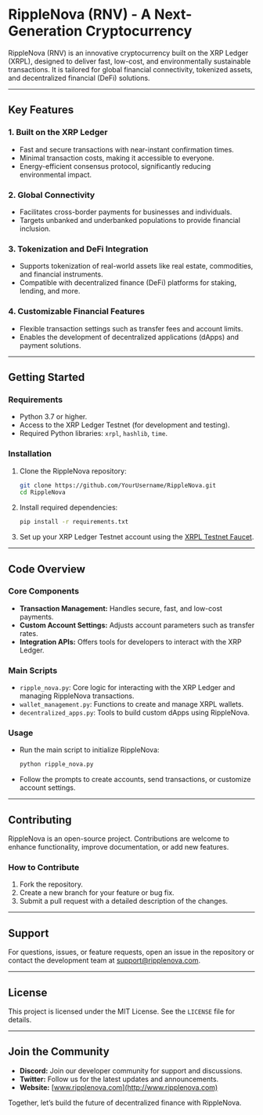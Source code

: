 # RippleNova (RNV) - A Next-Generation Cryptocurrency

RippleNova (RNV) is an innovative cryptocurrency built on the XRP Ledger (XRPL), designed to deliver fast, low-cost, and environmentally sustainable transactions. It is tailored for global financial connectivity, tokenized assets, and decentralized financial (DeFi) solutions.

---

## **Key Features**

### **1. Built on the XRP Ledger**
- Fast and secure transactions with near-instant confirmation times.
- Minimal transaction costs, making it accessible to everyone.
- Energy-efficient consensus protocol, significantly reducing environmental impact.

### **2. Global Connectivity**
- Facilitates cross-border payments for businesses and individuals.
- Targets unbanked and underbanked populations to provide financial inclusion.

### **3. Tokenization and DeFi Integration**
- Supports tokenization of real-world assets like real estate, commodities, and financial instruments.
- Compatible with decentralized finance (DeFi) platforms for staking, lending, and more.

### **4. Customizable Financial Features**
- Flexible transaction settings such as transfer fees and account limits.
- Enables the development of decentralized applications (dApps) and payment solutions.

---

## **Getting Started**

### **Requirements**
- Python 3.7 or higher.
- Access to the XRP Ledger Testnet (for development and testing).
- Required Python libraries: `xrpl`, `hashlib`, `time`.

### **Installation**
1. Clone the RippleNova repository:
   ```bash
   git clone https://github.com/YourUsername/RippleNova.git
   cd RippleNova
   ```

2. Install required dependencies:
   ```bash
   pip install -r requirements.txt
   ```

3. Set up your XRP Ledger Testnet account using the [XRPL Testnet Faucet](https://xrpl.org/xrp-testnet-faucet.html).

---

## **Code Overview**

### **Core Components**
- **Transaction Management:** Handles secure, fast, and low-cost payments.
- **Custom Account Settings:** Adjusts account parameters such as transfer rates.
- **Integration APIs:** Offers tools for developers to interact with the XRP Ledger.

### **Main Scripts**
- `ripple_nova.py`: Core logic for interacting with the XRP Ledger and managing RippleNova transactions.
- `wallet_management.py`: Functions to create and manage XRPL wallets.
- `decentralized_apps.py`: Tools to build custom dApps using RippleNova.

### **Usage**
- Run the main script to initialize RippleNova:
  ```bash
  python ripple_nova.py
  ```
- Follow the prompts to create accounts, send transactions, or customize account settings.

---

## **Contributing**
RippleNova is an open-source project. Contributions are welcome to enhance functionality, improve documentation, or add new features.

### **How to Contribute**
1. Fork the repository.
2. Create a new branch for your feature or bug fix.
3. Submit a pull request with a detailed description of the changes.

---

## **Support**
For questions, issues, or feature requests, open an issue in the repository or contact the development team at support@ripplenova.com.

---

## **License**
This project is licensed under the MIT License. See the `LICENSE` file for details.

---

## **Join the Community**
- **Discord:** Join our developer community for support and discussions.
- **Twitter:** Follow us for the latest updates and announcements.
- **Website:** [www.ripplenova.com](http://www.ripplenova.com)

Together, let’s build the future of decentralized finance with RippleNova.

<!--
**Ripple-Nova/Ripple-Nova** is a ✨ _special_ ✨ repository because its `README.md` (this file) appears on your GitHub profile.

Here are some ideas to get you started:

- 🔭 I’m currently working on ...
- 🌱 I’m currently learning ...
- 👯 I’m looking to collaborate on ...
- 🤔 I’m looking for help with ...
- 💬 Ask me about ...
- 📫 How to reach me: ...
- 😄 Pronouns: ...
- ⚡ Fun fact: ...
-->
